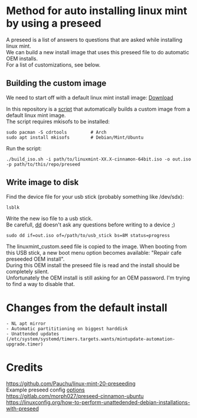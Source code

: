 # Method for auto installing linux mint by using a preseed

A preseed is a list of answers to questions that are asked while installing linux mint.  
We can build a new install image that uses this preseed file to do automatic OEM installs.  
For a list of customizations, see below.  

## Building the custom image

We need to start off with a default linux mint install image: [Download](https://linuxmint.com/edition.php?id=319)

In this repository is a [script](/build_iso.sh) that automatically builds a custom image from a default linux mint image.  
The script requires mkisofs to be installed:  

    sudo pacman -S cdrtools         # Arch
    sudo apt install mkisofs        # Debian/Mint/Ubuntu

Run the script:

    ./build_iso.sh -i path/to/linuxmint-XX.X-cinnamon-64bit.iso -o out.iso -p path/to/this/repo/preseed

## Write image to disk

Find the device file for your usb stick (probably something like /dev/sdx):

    lsblk

Write the new iso file to a usb stick.  
Be carefull, [dd](https://www.man7.org/linux/man-pages/man1/dd.1.html) doesn't ask any questions before writing to a device ;)

    sudo dd if=out.iso of=/path/to/usb_stick bs=8M status=progress

The linuxmint_custom.seed file is copied to the image.
When booting from this USB stick, a new boot menu option becomes available: "Repair cafe preseeded OEM install".  
During this OEM install the preseed file is read and the install should be completely silent.  
Unfortunately the OEM install is still asking for an OEM password. I'm trying to find a way to disable that.  

# Changes from the default install

    - NL apt mirror
    - Automatic partititioning on biggest harddisk
    - Unattended updates (/etc/system/systemd/timers.targets.wants/mintupdate-automation-upgrade.timer)


# Credits

https://github.com/Pauchu/linux-mint-20-preseeding  
Example preseed config [options](https://www.debian.org/releases/bookworm/example-preseed.txt)  
https://gitlab.com/morph027/preseed-cinnamon-ubuntu
https://linuxconfig.org/how-to-perform-unattedended-debian-installations-with-preseed

